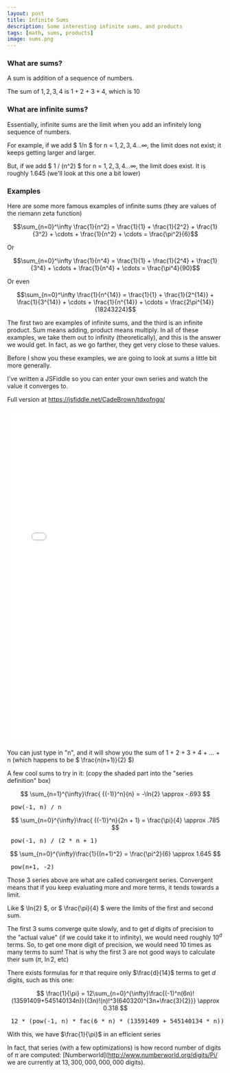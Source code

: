 ```yaml
---
layout: post
title: Infinite Sums
description: Some interesting infinite sums, and products 
tags: [math, sums, products]
image: sums.png
---
```


### What are sums?

A sum is addition of a sequence of numbers. 

The sum of $1, 2, 3, 4$ is $1+2+3+4$, which is $10$

### What are infinite sums?

Essentially, infinite sums are the limit when you add an infinitely long sequence of numbers.

For example, if we add $ 1/n $ for n = $1, 2, 3, 4 . . . \infty$, the limit does not exist; it keeps getting larger and larger.

But, if we add $ 1 / (n^2) $ for n = $1, 2, 3, 4 . . .\infty$, the limit does exist. It is roughly $1.645$ (we'll look at this one a bit lower)


### Examples

Here are some more famous examples of infinite sums (they are values of the riemann zeta function)

$$\sum_{n=0}^\infty \frac{1}{n^2} = \frac{1}{1} + \frac{1}{2^2} + \frac{1}{3^2} + \cdots + \frac{1}{n^2} + \cdots = \frac{\pi^2}{6}$$

Or

$$\sum_{n=0}^\infty \frac{1}{n^4} = \frac{1}{1} + \frac{1}{2^4} + \frac{1}{3^4} + \cdots + \frac{1}{n^4} + \cdots = \frac{\pi^4}{90}$$

Or even

$$\sum_{n=0}^\infty \frac{1}{n^{14}} = \frac{1}{1} + \frac{1}{2^{14}} + \frac{1}{3^{14}} + \cdots + \frac{1}{n^{14}} + \cdots = \frac{2\pi^{14}}{18243224}$$


The first two are examples of infinite sums, and the third is an infinite product. Sum means adding, product means multiply. In all of these examples, we take them out to infinity (theoretically), and this is the answer we would get. In fact, as we go farther, they get very close to these values.

Before I show you these examples, we are going to look at sums a little bit more generally.

I've written a JSFiddle so you can enter your own series and watch the value it converges to.

Full version at <a href="https://jsfiddle.net/CadeBrown/tdxofngq/" target="_blank">https://jsfiddle.net/CadeBrown/tdxofngq/</a>

<iframe width="100%" height="775" src="//jsfiddle.net/CadeBrown/tdxofngq/embedded/result,js,html/" allowfullscreen="allowfullscreen" frameborder="0"></iframe>

You can just type in "n", and it will show you the sum of 1 + 2 + 3 + 4 + ... + n (which happens to be $ \frac{n(n+1)}{2} $)

A few cool sums to try in it: (copy the shaded part into the "series definition" box)

$$ \sum_{n=1}^{\infty}\frac{ {(-1)}^n}{n} = -\ln{2} \approx -.693 $$

<pre> pow(-1, n) / n </pre>

$$ \sum_{n=0}^{\infty}\frac{ {(-1)}^n}{2n + 1} = \frac{\pi}{4} \approx .785 $$

<pre> pow(-1, n) / (2 * n + 1) </pre>

$$ \sum_{n=0}^{\infty}\frac{1}{(n+1)^2} = \frac{\pi^2}{6} \approx 1.645 $$

<pre> pow(n+1, -2) </pre>

Those 3 series above are what are called convergent series. Convergent means that if you keep evaluating more and more terms, it tends towards a limit. 

Like $ \ln{2} $, or $ \frac{\pi}{4} $ were the limits of the first and second sum.

The first 3 sums converge quite slowly, and to get $d$ digits of precision to the "actual value" (if we could take it to infinity), we would need roughly $10^d$ terms. So, to get one more digit of precision, we would need 10 times as many terms to sum! That is why the first 3 are not good ways to calculate their sum ($\pi$, $\ln{2}$, etc)

There exists formulas for $\pi$ that require only $\frac{d}{14}$ terms to get $d$ digits, such as this one:

$$ \frac{1}{\pi} = 12\sum_{n=0}^{\infty}\frac{(-1)^n(6n)!(13591409+545140134n)}{(3n)!(n)!^3(640320)^{3n+\frac{3}{2}}} \approx 0.318 $$

<pre> 12 * (pow(-1, n) * fac(6 * n) * (13591409 + 545140134 * n)) / (fac(3 * n) * pow(fac(n), 3) * pow(640320, 3 * n + 1.5)) </pre>

With this, we have $\frac{1}{\pi}$ in an efficient series

In fact, that series (with a few optimizations) is how record number of digits of $\pi$ are computed: [Numberworld](http://www.numberworld.org/digits/Pi/ we are currently at $13,300,000,000,000$ digits).
